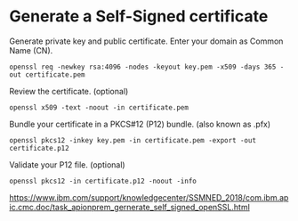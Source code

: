 # Generate a Self-Signed certificate

Generate private key and public certificate. Enter your domain as Common Name (CN).
```
openssl req -newkey rsa:4096 -nodes -keyout key.pem -x509 -days 365 -out certificate.pem
```

Review the certificate. (optional)
```
openssl x509 -text -noout -in certificate.pem
```

Bundle your certificate in a PKCS#12 (P12) bundle. (also known as .pfx)
```
openssl pkcs12 -inkey key.pem -in certificate.pem -export -out certificate.p12
```

Validate your P12 file. (optional)
```
openssl pkcs12 -in certificate.p12 -noout -info
```

https://www.ibm.com/support/knowledgecenter/SSMNED_2018/com.ibm.apic.cmc.doc/task_apionprem_gernerate_self_signed_openSSL.html
